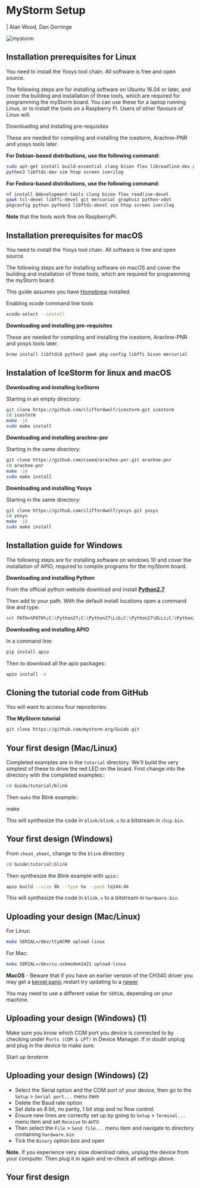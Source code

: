 MyStorm Setup
=============

| Alan Wood, Dan Gorringe

![mystorm](./BlackIce.jpg)

Installation prerequisites for Linux
------------------------------------

You need to install the Yosys tool chain.  All software is free and
open source.

The following steps are for installing software on Ubuntu 16.04 or
later, and cover the building and installation of three tools, which
are required for programming the myStorm board.  You can use these
for a laptop running Linux, or to install the tools on a Raspberry
Pi. Users of other flavours of Linux will.

Downloading and installing pre-requisites

These are needed for compiling and installing the icestorm,
Arachne-PNR and yosys tools later.

**For Debian-based distributions, use the following command:**

  ```sh
  sudo apt-get install build-essential clang bison flex libreadline-dev gawk tcl-dev libffi-dev git mercurial graphviz xdot pkg-config python
  python3 libftdi-dev vim htop screen iverilog
  ```

**For Fedora-based distributions, use the following command:**

  ```sh
  nf install @development-tools clang bison flex readline-devel
  gawk tcl-devel libffi-devel git mercurial graphviz python-xdot
  pkgconfig python python3 libftdi-devel vim htop screen iverilog
  ```

**Note** that the tools work fine on RaspberryPi.

Installation prerequisites for macOS
------------------------------------

You need to install the Yosys tool chain.  All software is free and
open source.

The following steps are for installing software on macOS
and cover the building and installation of three tools, which
are required for programming the myStorm board.

This guide assumes you have [Homebrew](https://brew.sh/) installed.

Enabling xcode command line tools

  ```sh
  xcode-select --install
  ```

**Downloading and installing pre-requisites**

These are needed for compiling and installing the icestorm,
Arachne-PNR and yosys tools later.


  ```sh
  brew install libftdi0 python3 gawk pkg-config libffi bison mercurial
  ```

Instalation of IceStorm for linux and macOS
-------------------------------------------

**Downloading and installing IceStorm**

Starting in an empty directory:

  ```sh
  git clone https://github.com/cliffordwolf/icestorm.git icestorm
  cd icestorm
  make -j8
  sudo make install
  ```

**Downloading and installing arachne-pnr**

Starting in the same directory:

  ```sh
  git clone https://github.com/cseed/arachne-pnr.git arachne-pnr
  cd arachne-pnr
  make -j8
  sudo make install
  ```

**Downloading and installing Yosys**

Starting in the same directory:

  ```sh
  git clone https://github.com/cliffordwolf/yosys.git yosys
  cd yosys
  make -j8
  sudo make install
  ```

Installation guide for Windows
------------------------------

The following steps are for installing software on windows 10
and cover the installation of APIO, required to compile programs for
the myStorm board.

**Downloading and installing Python**

From the official python website download and install [**Python2.7**](https://www.python.org/downloads/release/python-2713)

Then add to your path. With the default install locations open a command
line and type:

  ```sh
  set PATH=%PATH%;C:\Python27;C:\Python27\Lib;C:\Python27\DLLs;C:\Python27\Scripts
  ```

**Downloading and installing APIO**

In a command line:

  ```sh
  pip install apio
  ```

Then to download all the apio packages:

 ```sh
 apio install -a
 ```



Cloning the tutorial code from GitHub
-------------------------------------

You will want to access four repositories:

**The MyStorm tutorial**

  ```sh
  git clone https://github.com/mystorm-org/Guide.git
  ```

Your first design (Mac/Linux)
-----------------------------

Completed examples are in the ``tutorial`` directory. We'll build the very
simplest of these to drive the red LED on the board.  First change into the
directory with the completed examples::

  ```sh
  cd Guide/tutorial/blink
  ```

Then ``make`` the Blink example::

  make

This will synthesize the code in ``blink/blink.v`` to a bitstream in
``chip.bin``.

Your first design (Windows)
---------------------------

From ``cheat_sheet``, change to the ``blink`` directory

  ```sh
  cd Guide\tutorial\blink
  ```

Then synthesize the Blink example with ``apio``::

  ```sh
  apio build --size 8k --type hx --pack tq144:4k
  ```

This will synthesize the code in ``blink.v`` to a bitstream in
``hardware.bin``.

Uploading your design (Mac/Linux)
---------------------------------

For Linux:

  ```sh
  make SERIAL=/dev/ttyACM0 upload-linux
  ```

For Mac:

  ```sh
  make SERIAL=/dev/cu.usbmodem1421 upload-linux
  ```

**MacOS** - Beware that if you have an earlier version of the CH340 driver you may get a [kernel panic](https://tzapu.com/ch340-ch341-serial-adapters-macos-sierra/) restart try updating to a [newer](https://blog.sengotta.net/signed-mac-os-driver-for-winchiphead-ch340-serial-bridge/)

You may need to use a different value for ``SERIAL`` depending on your
machine.

Uploading your design (Windows) (1)
-----------------------------------

Make sure you know which COM port you device is connected to by checking under
```Ports (COM & LPT)``` in Device Manager. If in doubt unplug and plug in the
device to make sure.

Start up *teraterm*

Uploading your design (Windows) (2)
-----------------------------------

* Select the Serial option and the COM port of your device, then go to the
  ``Setup`` > ``Serial port...`` menu item
* Delete the Baud rate option
* Set data as 8 bit, no parity, 1 bit stop and no flow control.
* Ensure new lines are correctly set up by going to ``Setup`` >
  ``Terminal...`` menu item and set ``Receive`` to ``AUTO``
* Then select the ``File`` > ``Send file...`` menu item and navigate to
  directory containing ``hardware.bin``
* Tick the ``Binary`` option box and open

**Note.** If you experience very slow download rates, unplug the device from
your computer.  Then plug it in again and re-check all settings above.

Your first design
-----------------
